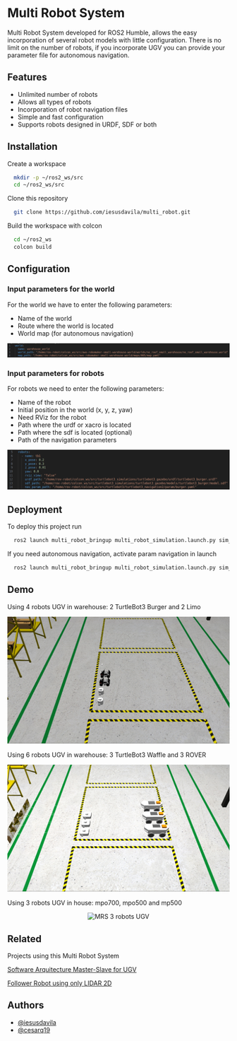 
# Multi Robot System

Multi Robot System developed for ROS2 Humble, allows the easy incorporation of several robot models with little configuration. There is no limit on the number of robots, if you incorporate UGV you can provide your parameter file for autonomous navigation.

## Features

- Unlimited number of robots
- Allows all types of robots
- Incorporation of robot navigation files
- Simple and fast configuration
- Supports robots designed in URDF, SDF or both


## Installation

Create a workspace

```bash
  mkdir -p ~/ros2_ws/src
  cd ~/ros2_ws/src
```

Clone this repository

```bash
  git clone https://github.com/iesusdavila/multi_robot.git
```
    
Build the workspace with colcon
```bash
  cd ~/ros2_ws
  colcon build
```
## Configuration

### Input parameters for the world

For the world we have to enter the following parameters:​

- Name of the world​
- Route where the world is located​
- World map (for autonomous navigation)

<p align="center">
  <img src="docs/imgs/data_world.png" alt="Config world"> 
</p>

### Input parameters for robots​

For robots we need to enter the following parameters:​

- Name of the robot​
- Initial position in the world (x, y, z, yaw)​
- Need RViz for the robot
- Path where the urdf or xacro is located​​
- Path where the sdf is located (optional)​​
- Path of the navigation parameters

<p align="center">
  <img src="docs/imgs/data_robots.png" alt="Config robots"> 
</p>

## Deployment

To deploy this project run

```bash
  ros2 launch multi_robot_bringup multi_robot_simulation.launch.py sim_param_file:=PATH_OF_CFG_MRS navigation:=false
```

If you need autonomous navigation, activate param navigation in launch

```bash
  ros2 launch multi_robot_bringup multi_robot_simulation.launch.py sim_param_file:=PATH_OF_CFG_MRS navigation:=true
```
## Demo

Using 4 robots UGV in warehouse: 2 TurtleBot3 Burger and 2 Limo

<p align="center">
  <img src="docs/imgs/sistema_1_mrs_estructura.png" alt="MRS 4 robots UGV"> 
</p>

Using 6 robots UGV in warehouse: 3 TurtleBot3 Waffle and 3 ROVER

<p align="center">
  <img src="docs/imgs/sistema_2_mrs_estructura.png" alt="MRS 6 robots UGV"> 
</p>

Using 3 robots UGV in house: mpo700, mpo500 and mp500

<p align="center">
  <img src="docs/videos/diff_omni_speed1_25.gif" alt="MRS 3 robots UGV"> 
</p>

## Related

Projects using this Multi Robot System

[Software Arquitecture Master-Slave for UGV](https://github.com/iesusdavila/master_slave_mrs)

[Follower Robot using only LIDAR 2D](https://github.com/iesusdavila/follower_car)


## Authors

- [@iesusdavila](https://github.com/iesusdavila)
- [@cesarq19](https://github.com/Cesarq19)
